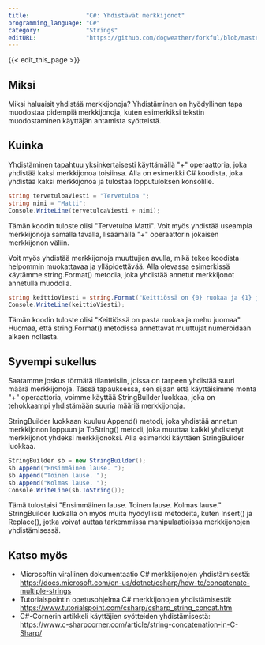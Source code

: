 ```yaml
---
title:                "C#: Yhdistävät merkkijonot"
programming_language: "C#"
category:             "Strings"
editURL:              "https://github.com/dogweather/forkful/blob/master/content/fi/c-sharp/concatenating-strings.md"
---
```


{{< edit_this_page >}}

## Miksi
Miksi haluaisit yhdistää merkkijonoja? Yhdistäminen on hyödyllinen tapa muodostaa pidempiä merkkijonoja, kuten esimerkiksi tekstin muodostaminen käyttäjän antamista syötteistä.

## Kuinka
Yhdistäminen tapahtuu yksinkertaisesti käyttämällä "+" operaattoria, joka yhdistää kaksi merkkijonoa toisiinsa. Alla on esimerkki C# koodista, joka yhdistää kaksi merkkijonoa ja tulostaa lopputuloksen konsolille.

```C#
string tervetuloaViesti = "Tervetuloa ";
string nimi = "Matti";
Console.WriteLine(tervetuloaViesti + nimi);
```

Tämän koodin tuloste olisi "Tervetuloa Matti". Voit myös yhdistää useampia merkkijonoja samalla tavalla, lisäämällä "+" operaattorin jokaisen merkkijonon väliin.

Voit myös yhdistää merkkijonoja muuttujien avulla, mikä tekee koodista helpommin muokattavaa ja ylläpidettävää. Alla olevassa esimerkissä käytämme string.Format() metodia, joka yhdistää annetut merkkijonot annetulla muodolla.

```C#
string keittioViesti = string.Format("Keittiössä on {0} ruokaa ja {1} juomaa.", "pasta", "mehu");
Console.WriteLine(keittioViesti);
```

Tämän koodin tuloste olisi "Keittiössä on pasta ruokaa ja mehu juomaa". Huomaa, että string.Format() metodissa annettavat muuttujat numeroidaan alkaen nollasta.

## Syvempi sukellus
Saatamme joskus törmätä tilanteisiin, joissa on tarpeen yhdistää suuri määrä merkkijonoja. Tässä tapauksessa, sen sijaan että käyttäisimme monta "+" operaattoria, voimme käyttää StringBuilder luokkaa, joka on tehokkaampi yhdistämään suuria määriä merkkijonoja.

StringBuilder luokkaan kuuluu Append() metodi, joka yhdistää annetun merkkijonon loppuun ja ToString() metodi, joka muuttaa kaikki yhdistetyt merkkijonot yhdeksi merkkijonoksi. Alla esimerkki käyttäen StringBuilder luokkaa.

```C#
StringBuilder sb = new StringBuilder();
sb.Append("Ensimmäinen lause. ");
sb.Append("Toinen lause. ");
sb.Append("Kolmas lause. ");
Console.WriteLine(sb.ToString());
```

Tämä tulostaisi "Ensimmäinen lause. Toinen lause. Kolmas lause." StringBuilder luokalla on myös muita hyödyllisiä metodeita, kuten Insert() ja Replace(), jotka voivat auttaa tarkemmissa manipulaatioissa merkkijonojen yhdistämisessä.

## Katso myös
- Microsoftin virallinen dokumentaatio C# merkkijonojen yhdistämisestä: https://docs.microsoft.com/en-us/dotnet/csharp/how-to/concatenate-multiple-strings
- Tutorialspointin opetusohjelma C# merkkijonojen yhdistämisestä: https://www.tutorialspoint.com/csharp/csharp_string_concat.htm
- C#-Cornerin artikkeli käyttäjien syötteiden yhdistämisestä: https://www.c-sharpcorner.com/article/string-concatenation-in-C-Sharp/
